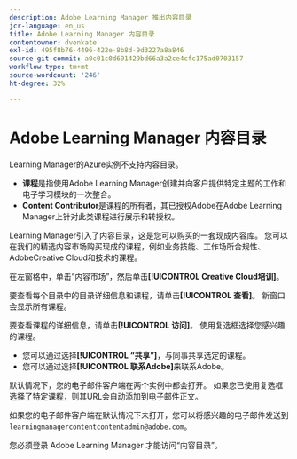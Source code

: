 ```yaml
---
description: Adobe Learning Manager 推出内容目录
jcr-language: en_us
title: Adobe Learning Manager 内容目录
contentowner: dvenkate
exl-id: 495f8b76-4496-422e-8b8d-9d3227a8a846
source-git-commit: a0c01c0d691429bd66a3a2ce4cfc175ad0703157
workflow-type: tm+mt
source-wordcount: '246'
ht-degree: 32%

---
```


# Adobe Learning Manager 内容目录

<!--Learning Manager introduces Content Catalog-->

Learning Manager的Azure实例不支持内容目录。

* **课程**&#x200B;是指使用Adobe Learning Manager创建并向客户提供特定主题的工作和电子学习模块的一次整合。
* **Content Contributor**&#x200B;是课程的所有者，其已授权Adobe在Adobe Learning Manager上针对此类课程进行展示和转授权。

Learning Manager引入了内容目录，这是您可以购买的一套现成内容库。 您可以在我们的精选内容市场购买现成的课程，例如业务技能、工作场所合规性、AdobeCreative Cloud和技术的课程。

在左窗格中，单击“内容市场”，然后单击&#x200B;**[!UICONTROL Creative Cloud培训]**。

<!--![](assets/content-catalog.png)-->

要查看每个目录中的目录详细信息和课程，请单击&#x200B;**[!UICONTROL 查看]**。 新窗口会显示所有课程。

<!--![](assets/course-details.png)-->

要查看课程的详细信息，请单击&#x200B;**[!UICONTROL 访问]**。 使用复选框选择您感兴趣的课程。

* 您可以通过选择&#x200B;**[!UICONTROL “共享”]**，与同事共享选定的课程。
* 您可以通过选择&#x200B;**[!UICONTROL 联系Adobe]**&#x200B;来联系Adobe。

<!--![](assets/course-details.png)-->

默认情况下，您的电子邮件客户端在两个实例中都会打开。 如果您已使用复选框选择了特定课程，则其URL会自动添加到电子邮件正文。

如果您的电子邮件客户端在默认情况下未打开，您可以将感兴趣的电子邮件发送到`learningmanagercontentcontentadmin@adobe.com`。

您必须登录 Adobe Learning Manager 才能访问“内容目录”。
